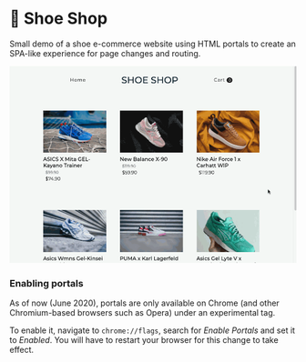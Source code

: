 # 👟 Shoe Shop

Small demo of a shoe e-commerce website using HTML portals to create an SPA-like experience for page changes and routing.

![Preview of the Shoe Shop application](preview.gif)

### Enabling portals

As of now (June 2020), portals are only available on Chrome (and other Chromium-based browsers such as Opera) under an experimental tag.

To enable it, navigate to `chrome://flags`, search for _Enable Portals_ and set it to _Enabled_. You will have to restart your browser for this change to take effect.
